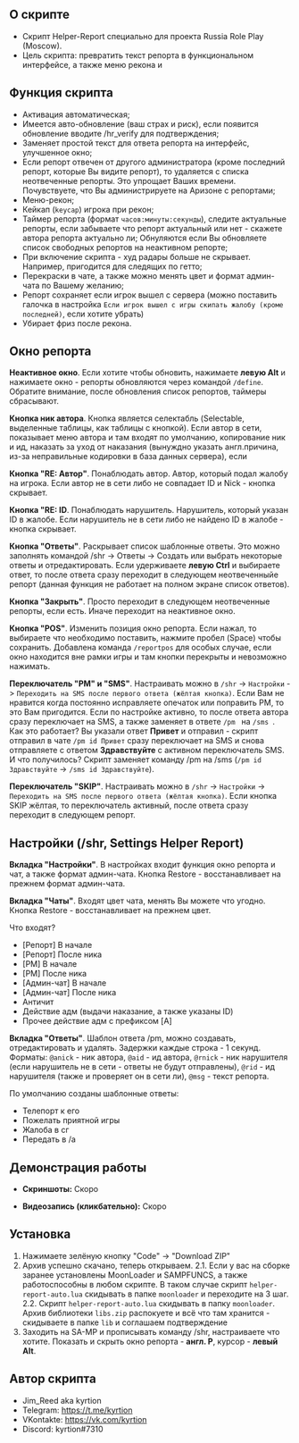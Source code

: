 
## О скрипте
- Cкрипт Helper-Report специально для проекта Russia Role Play (Moscow).
- Цель скрипта: превратить текст репорта в функциональном интерфейсе, а также меню рекона и 


## Функция скрипта
- Активация автоматическая;
- Имеется авто-обновление (ваш страх и риск), если появится обновление вводите /hr_verify для подтверждения;
- Заменяет простой текст для ответа репорта на интерфейс, улучшенное окно;
- Если репорт отвечен от другого администратора (кроме последний репорт, которые Вы видите репорт), то удаляется с списка неотвеченные репорты. Это упрощает Ваших времени. Почувствуете, что Вы администрируете на Аризоне с репортами;
- Меню-рекон;
- Кейкап (`keycap`) игрока при рекон;
- Таймер репорта (формат `часов:минуты:секунды`), следите актуальные репорты, если забываете что репорт актуальный или нет - скажете автора репорта актуально ли; Обнуляются если Вы обновляете список свободных репортов на неактивном репорте;
- При включение скрипта - худ радары больше не скрывает. Например, пригодится для следящих по гетто;
- Перекраски в чате, а также можно менять цвет и формат админ-чата по Вашему желанию;
- Репорт сохраняет если игрок вышел с сервера (можно поставить галочка в настройка `Если игрок вышел с игры скипать жалобу (кроме последней)`, если хотите убрать)
- Убирает фриз после рекона.

## Окно репорта
**Неактивное окно**. Если хотите чтобы обновить, нажимаете **левую Alt** и нажимаете окно - репорты обновляются через командой `/define`. Обратите внимание, после обновления список репортов, таймеры сбрасывают.

**Кнопка ник автора**. Кнопка является селектабль (Selectable, выделенные таблицы, как таблицы с кнопкой). Если автор в сети, показывает меню автора и там входят по умолчанию, копирование ник и ид, наказать за уход от наказания (вынуждно указать англ.причина, из-за неправильные кодировки в база данных сервера), если 

**Кнопка "RE: Автор"**. Понаблюдать автор. Автор, который подал жалобу на игрока. Если автор не в сети либо не совпадает ID и Nick - кнопка скрывает.

**Кнопка "RE: ID**. Понаблюдать нарушитель. Нарушитель, который указан ID в жалобе. Если нарушитель не в сети либо не найдено ID в жалобе - кнопка скрывает.

**Кнопка "Ответы"**. Раскрывает список шаблонные ответы. Это можно заполнять командой /shr -> Ответы -> Создать или выбрать некоторые ответы и отредактировать. Если удерживаете **левую Ctrl** и выбираете ответ, то после ответа сразу переходит в следующем неотвеченныйе репорт (данная функция не работает на полном экране список ответов).

**Кнопка "Закрыть"**. Просто переходит в следующем неотвеченные репорты, если есть. Иначе переходит на неактивное окно.

**Кнопка "POS"**. Изменить позиция окно репорта. Если нажал, то выбираете что необходимо поставить, нажмите пробел (Space) чтобы сохранить. Добавлена команда `/reportpos` для особых случае, если окно находится вне рамки игры и там кнопки перекрыты и невозможно нажимать.

**Переключатель "PM" и "SMS"**. Настраивать можно в `/shr` -> `Настройки` -> `Переходить на SMS после первого ответа (жёлтая кнопка)`. Если Вам не нравится когда постоянно исправляете опечаток или поправить PM, то это Вам пригодится. Если по настройке активно, то после ответа автора сразу переключает на SMS, а также заменяет в ответе `/pm ` на `/sms `. Как это работает? Вы указали ответ **Привет** и отправил - скрипт отправил в чате `/pm id Привет` сразу переключает на SMS и снова отправляете с ответом **Здравствуйте** с активном переключатель SMS. И что получилось? Скрипт заменяет команду /pm на /sms (`/pm id Здравствуйте` -> `/sms id Здравствуйте`).

**Переключатель "SKIP"**. Настраивать можно в `/shr` -> `Настройки` -> `Переходить на SMS после первого ответа (жёлтая кнопка)`. Если кнопка SKIP жёлтая, то переключатель активный, после ответа сразу переходит в следующем репорт.


## Настройки (/shr, Settings Helper Report)
**Вкладка "Настройки"**. В настройках входит функция окно репорта и чат, а также формат админ-чата. Кнопка Restore - восстанавливает на прежнем формат админ-чата.

**Вкладка "Чаты"**. Входят цвет чата, менять Вы можете что угодно. Кнопка Restore - восстанавливает на прежнем цвет.

Что входят?
- [Репорт] В начале
- [Репорт] После ника
- [PM] В начале
- [PM] После ника
- [Админ-чат] В начале
- [Админ-чат] После ника
- Античит
- Действие адм (выдачи наказание, а также указаны ID)
- Прочее действие адм с префиксом [A]

**Вкладка "Ответы"**. Шаблон ответа /pm, можно создавать, отредактировать и удалять. Задержки каждые строка - 1 секунд. Форматы: `@anick` - ник автора, `@aid` - ид автора, `@rnick` - ник нарушителя (если нарушитель не в сети - ответы не будут отправлены), `@rid` - ид нарушителя (также и проверяет он в сети ли), `@msg` - текст репорта.

По умолчанию созданы шаблонные ответы:
- Телепорт к его
- Пожелать приятной игры
- Жалоба в сг
- Передать в /a


## Демонстрация работы
- **Скриншоты:**
Скоро


- **Видеозапись (кликбательно):**
Скоро


## Установка
1. Нажимаете зелёную кнопку "Code" -> "Download ZIP"
2. Архив успешно скачано, теперь открываем.
2.1. Если у вас на сборке заранее установлены MoonLoader и SAMPFUNCS, а также работоспособны в любом скрипте. В таком случае скрипт `helper-report-auto.lua` скидывать в папке `moonloader` и переходите на 3 шаг.
2.2. Скрипт `helper-report-auto.lua` скидывать в папку `moonloader`. Архив библиотеки `libs.zip` распокуете и всё что там хранится - скидываете в папке `lib` и соглашаем подтверждение
3. Заходить на SA-MP и прописывать команду /shr, настраиваете что хотите. Показать и скрыть окно репорта - **англ. P**, курсор - **левый Alt**.


## Автор скрипта
- Jim_Reed aka kyrtion
- Telegram: https://t.me/kyrtion
- VKontakte: https://vk.com/kyrtion
- Discord: kyrtion#7310
